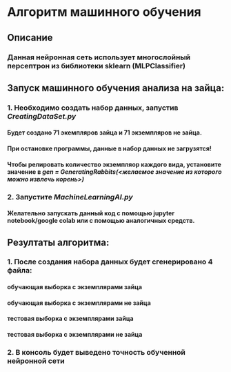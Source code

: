 # Алгоритм машинного обучения

## Описание
### Данная нейронная сеть использует многослойный персептрон из библиотеки sklearn (MLPClassifier)

## Запуск машинного обучения анализа на зайца:
### 1. Необходимо создать набор данных, запустив _CreatingDataSet.py_
#### Будет создано 71  экемпляров зайца и 71 экземпляров не зайца.
#### При остановке программы, данные в набор данных не загрузятся!
#### Чтобы релировать количество экземпляор каждого вида, установите значение в _gen = GeneratingRabbits(<желаемое значение из которого можно извлечь корень>)_
### 2. Запустите  _MachineLearningAI.py_
#### Желательно запускать данный код с помощью jupyter notebook/google colab или с помощью аналогичных средств.

## Резултаты алгоритма:
### 1. После создания набора данных будет сгенерировано 4 файла: 
#### обучающая выборка с экземплярами зайца 
#### обучающая выборка с экземплярами не зайца 
#### тестовая выборка с экземплярами зайца 
#### тестовая выборка с экземплярами не зайца 
### 2. В консоль будет выведено точность обученной нейронной сети